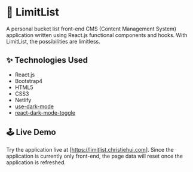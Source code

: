 # 📌 LimitList

A personal bucket list front-end CMS (Content Management System) application written using React.js functional components and hooks. With LimitList, the possibilities are limitless.

## ✨ Technologies Used

- React.js
- Bootstrap4
- HTML5
- CSS3
- Netlify
- [use-dark-mode](https://github.com/donavon/use-dark-mode)
- [react-dark-mode-toggle](https://github.com/cawfree/react-dark-mode-toggle)

## 🕹 Live Demo

Try the application live at [https://limitlist.christiehui.com].  Since the application is currently only front-end, the page data will reset once the application is refreshed.
